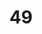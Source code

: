 ---
title: "49"
imageurl: "../src/content/thumbnail/49.webp"
dwnurl: "https://imgs1.thamizhnation.org/49.jpg"
tags: ['thalaivar']
---